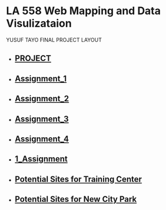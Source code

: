 
# LA 558 Web Mapping and Data Visulizataion
<html>
<body>


<p>YUSUF TAYO FINAL PROJECT LAYOUT</p>


 - <h2><a href="https://tayoyusuf.github.io/LA558_2022_YUSUF/web/project.html">PROJECT</a></h2>
 
 
- <h2><a href="https://tayoyusuf.github.io/LA558_2022_YUSUF/web/assignment1.html">Assignment_1</a></h2>
 
 
- <h2><a href="https://tayoyusuf.github.io/LA558_2022_YUSUF/web/Assignment2b.html">Assignment_2</a></h2>  
 
 
- <h2><a href="https://tayoyusuf.github.io/LA558_2022_YUSUF/web/Assignment_3/assignment3.html">Assignment_3</a></h2>
 
 - <h2><a href="https://tayoyusuf.github.io/LA558_2022_YUSUF/web/Assignment4.html">Assignment_4</a></h2>
 
- <h2><a href="https://tayoyusuf.github.io/LA558_2022_YUSUF/web/552_ASS_4.pdf">1_Assignment</a></h2>

 - <h2><a href="https://tayoyusuf.github.io/LA558_2022_YUSUF/web/TAYO_0328.pdf">Potential Sites for Training Center</a></h2>

 - <h2><a href="https://tayoyusuf.github.io/LA558_2022_YUSUF/web/TAYO_0411.pdf">Potential Sites for New City Park</a></h2>
